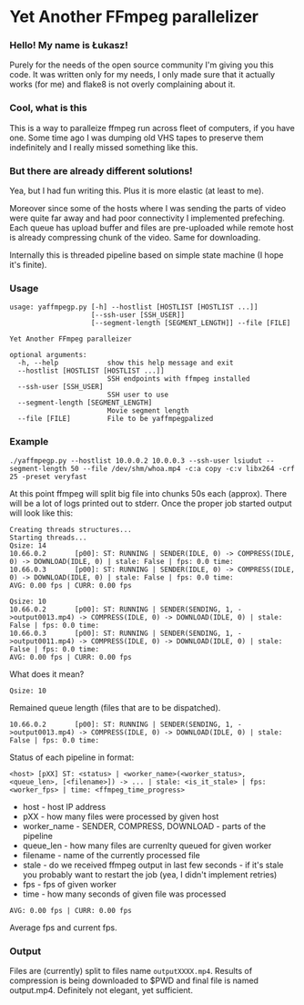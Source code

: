 # Yet Another FFmpeg parallelizer 

### Hello! My name is Łukasz!
Purely for the needs of the open source community I'm giving you this code. It was written only for my needs, I only made sure that it actually works (for me) and flake8 is not overly complaining about it.

### Cool, what is this
This is a way to paralleize ffmpeg run across fleet of computers, if you have one. Some time ago I was dumping old VHS tapes to preserve them indefinitely and I really missed something like this.

### But there are already different solutions!
Yea, but I had fun writing this. Plus it is more elastic (at least to me).

Moreover since some of the hosts where I was sending the parts of video were quite far away and had poor connectivity I implemented prefeching. Each queue has upload buffer and files are pre-uploaded while remote host is already compressing chunk of the video. Same for downloading.

Internally this is threaded pipeline based on simple state machine (I hope it's finite).

### Usage

```
usage: yaffmpegp.py [-h] --hostlist [HOSTLIST [HOSTLIST ...]]
                    [--ssh-user [SSH_USER]]
                    [--segment-length [SEGMENT_LENGTH]] --file [FILE]

Yet Another FFmpeg paralleizer

optional arguments:
  -h, --help            show this help message and exit
  --hostlist [HOSTLIST [HOSTLIST ...]]
                        SSH endpoints with ffmpeg installed
  --ssh-user [SSH_USER]
                        SSH user to use
  --segment-length [SEGMENT_LENGTH]
                        Movie segment length
  --file [FILE]         File to be yaffmpegpalized
```

### Example
```
./yaffmpegp.py --hostlist 10.0.0.2 10.0.0.3 --ssh-user lsiudut --segment-length 50 --file /dev/shm/whoa.mp4 -c:a copy -c:v libx264 -crf 25 -preset veryfast
```
At this point ffmpeg will split big file into chunks 50s each (approx). There will be a lot of logs printed out to stderr. Once the proper job started output will look like this:
```
Creating threads structures...
Starting threads...
Qsize: 14
10.66.0.2       [p00]: ST: RUNNING | SENDER(IDLE, 0) -> COMPRESS(IDLE, 0) -> DOWNLOAD(IDLE, 0) | stale: False | fps: 0.0 time: 
10.66.0.3       [p00]: ST: RUNNING | SENDER(IDLE, 0) -> COMPRESS(IDLE, 0) -> DOWNLOAD(IDLE, 0) | stale: False | fps: 0.0 time: 
AVG: 0.00 fps | CURR: 0.00 fps

Qsize: 10
10.66.0.2       [p00]: ST: RUNNING | SENDER(SENDING, 1, ->output0013.mp4) -> COMPRESS(IDLE, 0) -> DOWNLOAD(IDLE, 0) | stale: False | fps: 0.0 time: 
10.66.0.3       [p00]: ST: RUNNING | SENDER(SENDING, 1, ->output0011.mp4) -> COMPRESS(IDLE, 0) -> DOWNLOAD(IDLE, 0) | stale: False | fps: 0.0 time: 
AVG: 0.00 fps | CURR: 0.00 fps
```

What does it mean?
```
Qsize: 10
```
Remained queue length (files that are to be dispatched).

```
10.66.0.2       [p00]: ST: RUNNING | SENDER(SENDING, 1, ->output0013.mp4) -> COMPRESS(IDLE, 0) -> DOWNLOAD(IDLE, 0) | stale: False | fps: 0.0 time: 
```
Status of each pipeline in format:
```
<host> [pXX] ST: <status> | <worker_name>(<worker_status>, <queue_len>, [<filename>]) -> ... | stale: <is_it_stale> | fps: <worker_fps> | time: <ffmpeg_time_progress>
```
* host - host IP address
* pXX - how many files were processed by given host
* worker_name - SENDER, COMPRESS, DOWNLOAD - parts of the pipeline
* queue_len - how many files are currenlty queued for given worker
* filename - name of the currently processed file
* stale - do we received ffmpeg output in last few seconds - if it's stale you probably want to restart the job (yea, I didn't implement retries)
* fps - fps of given worker
* time - how many seconds of given file was processed

```
AVG: 0.00 fps | CURR: 0.00 fps
```

Average fps and current fps.

### Output

Files are (currently) split to files name `outputXXXX.mp4`. Results of compression is being downloaded to $PWD and final file is named output.mp4. Definitely not elegant, yet sufficient.
